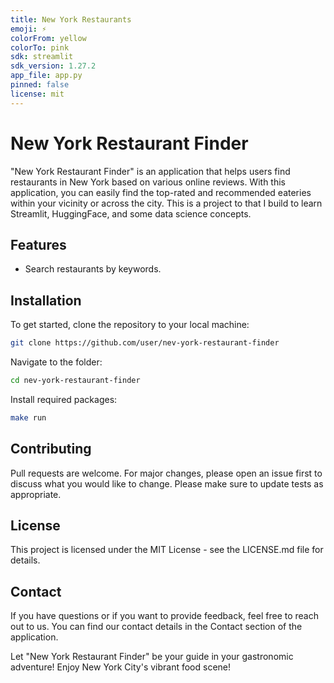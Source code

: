 ```yaml
---
title: New York Restaurants
emoji: ⚡
colorFrom: yellow
colorTo: pink
sdk: streamlit
sdk_version: 1.27.2
app_file: app.py
pinned: false
license: mit
---
```


# New York Restaurant Finder

"New York Restaurant Finder" is an application that helps users find restaurants in New York based on various online reviews. With this application, you can easily find the top-rated and recommended eateries within your vicinity or across the city. This is a project to that I build to learn Streamlit, HuggingFace, and some data science concepts.

## Features

- Search restaurants by keywords.

## Installation

To get started, clone the repository to your local machine:

```sh
git clone https://github.com/user/nev-york-restaurant-finder
```

Navigate to the folder:

```sh
cd nev-york-restaurant-finder
```

Install required packages:

```sh
make run
```

## Contributing

Pull requests are welcome. For major changes, please open an issue first to discuss what you would like to change. Please make sure to update tests as appropriate.

## License

This project is licensed under the MIT License - see the LICENSE.md file for details.

## Contact

If you have questions or if you want to provide feedback, feel free to reach out to us. You can find our contact details in the Contact section of the application.

Let "New York Restaurant Finder" be your guide in your gastronomic adventure! Enjoy New York City's vibrant food scene!